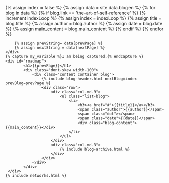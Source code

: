<div class="main-wrapper" id="page-blog">
    <div class="hidden">
        {% assign index = false %} 
        {% assign data = site.data.blogen %} 
        {% for blog in data %}
            {% if blog.link == 'the-art-of-self-reference' %}
                {% increment indexLoop %}
                {% assign index = indexLoop %}
                {% assign title = blog.title %}
                {% assign author = blog.author %}
                {% assign date = blog.date %}
                {% assign main_content = blog.main_content %}
            {% endif %}
        {% endfor %}
       

        {% assign prevString= data[prevPage] %}
        {% assign nextString = data[nextPage] %}
    </div>  
    {% capture my_variable %}I am being captured.{% endcapture %}
    <div id="roadmap">
            <h1>{{prevPage}}</h1>
            <div class="dont-skew width-100">
                <div class="content container blog">
                    {% include blog-header.html nextBlog=index prevBlog=prevPage %}
                    <div class="row">
                        <div class="col-md-9">
                            <ul class="list-blog">
                                <li>
                                    <h3><a href="#">{{title}}</a></h3>
                                    <span class="author">{{author}}</span>
                                    <span class="dot"></span>
                                    <span class="date">{{date}}</span>
                                    <div class="blog-content">{{main_content}}</div>
                                </li>
                            </ul>
                        </div>
                        <div class="col-md-3">
                            {% include blog-archive.html %}
                        </div>
                    </div>
                </div>
            </div>
     </div>
    {% include networks.html %}
</div>